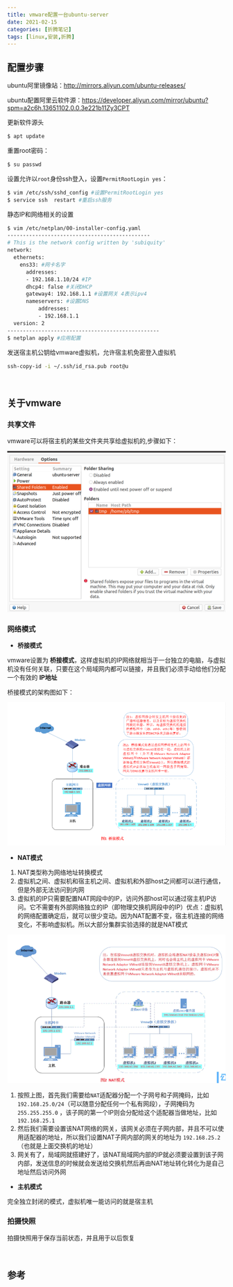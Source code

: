 ```yaml
---
title: vmware配置一台ubuntu-server
date: 2021-02-15
categories: [折腾笔记]
tags: [linux,安装,折腾]
---
```


## 配置步骤

ubuntu阿里镜像站：http://mirrors.aliyun.com/ubuntu-releases/

ubuntu配置阿里云软件源：https://developer.aliyun.com/mirror/ubuntu?spm=a2c6h.13651102.0.0.3e221b11Zy3CPT

更新软件源头

```bash
$ apt update
```

重置root密码：

```bash
$ su passwd
```

设置允许以`root`身份ssh登入，设置`PermitRootLogin yes`：

```bash
$ vim /etc/ssh/sshd_config #设置PermitRootLogin yes
$ service ssh  restart #重启ssh服务
```

静态IP和网络相关的设置

```bash
$ vim /etc/netplan/00-installer-config.yaml
----------------------------------------------
# This is the network config written by 'subiquity'
network:
  ethernets:
    ens33: #网卡名字
      addresses:
      - 192.168.1.10/24 #IP
      dhcp4: false #关闭DHCP
      gateway4: 192.168.1.1 #设置网关 4表示ipv4
      nameservers: #设置DNS
          addresses:
          - 192.168.1.1
  version: 2
-------------------------------------------------
$ netplan apply #应用配置
```

发送宿主机公钥给vmware虚拟机，允许宿主机免密登入虚拟机

```bash
ssh-copy-id -i ~/.ssh/id_rsa.pub root@u
```

​    

## 关于vmware

### 共享文件

vmware可以将宿主机的某些文件夹共享给虚拟机的,步骤如下：

![](https://raw.githubusercontent.com/biningo/cdn/master/img/vmware1.png)

### 网络模式

- **桥接模式**

vmware设置为 **桥接模式**，这样虚拟机的IP网络就相当于一台独立的电脑，与虚拟机没有任何关联，只要在这个局域网内都可以链接，并且我们必须手动给他们分配一个有效的 **IP地址**

桥接模式的架构图如下：

![](https://raw.githubusercontent.com/biningo/cdn/master/img/vmware-2.png)

- **NAT模式**

1. NAT类型称为网络地址转换模式
2. 虚拟机之间、虚拟机和宿主机之间、虚拟机和外部host之间都可以进行通信，但是外部无法访问到内网
3. 虚拟机的IP只需要配置NAT网段中的IP，访问外部host可以通过宿主机IP访问。它不需要有外部网络独立的IP（即物理交换机网段中的IP）优点：虚拟机的网络配置确定后，就可以很少变动。因为NAT配置不变，宿主机连接的网络变化，不影响虚拟机。所以大部分集群实验选择的就是NAT模式

![](https://raw.githubusercontent.com/biningo/cdn/master/img/nat.png)

1. 按照上图，首先我们需要给`NAT`适配器分配一个子网号和子网掩码，比如`192.168.25.0/24`（可以随意分配任何一个私有网段），子网掩码为`255.255.255.0` ，该子网的第一个IP则会分配给这个适配器当做地址，比如`192.168.25.1` 
2. 然后我们需要设置该NAT网络的网关，该网关必须在子网内部，并且不可以使用适配器的地址，所以我们设置NAT子网内部的网关的地址为 `192.168.25.2` （也就是上面交换机的地址）
3. 网关有了，局域网就搭建好了，该NAT局域网内部的IP就必须要设置到该子网内部，发送信息的时候就会发送给交换机然后再由NAT地址转化转化为是自己地址然后访问外网

- **主机模式**

完全独立封闭的模式，虚拟机唯一能访问的就是宿主机

### 拍摄快照

拍摄快照用于保存当前状态，并且用于以后恢复

​    

## 参考

